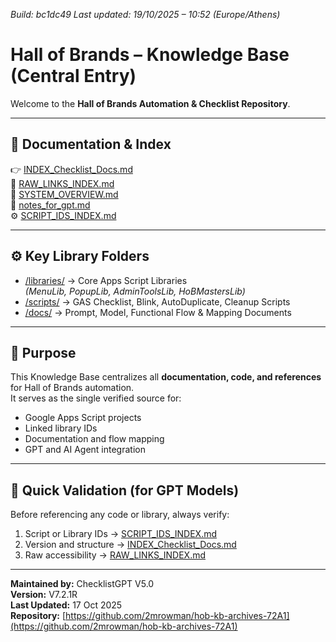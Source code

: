 *Build: bc1dc49*
*Last updated: 19/10/2025 – 10:52 (Europe/Athens)*
# Hall of Brands – Knowledge Base (Central Entry)

Welcome to the **Hall of Brands Automation & Checklist Repository**.

---

## 📘 Documentation & Index
👉 [INDEX_Checklist_Docs.md](https://github.com/2mrowman/hob-kb-archives-72A1/blob/main/INDEX_Checklist_Docs.md)  
📄 [RAW_LINKS_INDEX.md](https://github.com/2mrowman/hob-kb-archives-72A1/blob/main/RAW_LINKS_INDEX.md)  
🧭 [SYSTEM_OVERVIEW.md](https://github.com/2mrowman/hob-kb-archives-72A1/blob/main/SYSTEM_OVERVIEW.md)  
🧩 [notes_for_gpt.md](https://github.com/2mrowman/hob-kb-archives-72A1/blob/main/notes_for_gpt.md)  
⚙️ [SCRIPT_IDS_INDEX.md](https://github.com/2mrowman/hob-kb-archives-72A1/blob/main/SCRIPT_IDS_INDEX.md)

---

## ⚙️ Key Library Folders
- [/libraries/](https://github.com/2mrowman/hob-kb-archives-72A1/tree/main/libraries) → Core Apps Script Libraries  
  *(MenuLib, PopupLib, AdminToolsLib, HoBMastersLib)*  
- [/scripts/](https://github.com/2mrowman/hob-kb-archives-72A1/tree/main/scripts) → GAS Checklist, Blink, AutoDuplicate, Cleanup Scripts  
- [/docs/](https://github.com/2mrowman/hob-kb-archives-72A1/tree/main/docs) → Prompt, Model, Functional Flow & Mapping Documents  

---

## 🧠 Purpose
This Knowledge Base centralizes all **documentation, code, and references** for Hall of Brands automation.  
It serves as the single verified source for:
- Google Apps Script projects  
- Linked library IDs  
- Documentation and flow mapping  
- GPT and AI Agent integration

---

## 🧾 Quick Validation (for GPT Models)
Before referencing any code or library, always verify:
1. Script or Library IDs → [SCRIPT_IDS_INDEX.md](https://github.com/2mrowman/hob-kb-archives-72A1/blob/main/SCRIPT_IDS_INDEX.md)  
2. Version and structure → [INDEX_Checklist_Docs.md](https://github.com/2mrowman/hob-kb-archives-72A1/blob/main/INDEX_Checklist_Docs.md)  
3. Raw accessibility → [RAW_LINKS_INDEX.md](https://github.com/2mrowman/hob-kb-archives-72A1/blob/main/RAW_LINKS_INDEX.md)

---

**Maintained by:** ChecklistGPT V5.0  
**Version:** V7.2.1R  
**Last Updated:** 17 Oct 2025  
**Repository:** [https://github.com/2mrowman/hob-kb-archives-72A1](https://github.com/2mrowman/hob-kb-archives-72A1)
